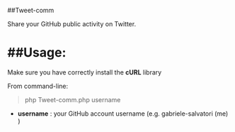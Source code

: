 ##Tweet-comm

Share your GitHub public activity on Twitter.


##Usage:
======

Make sure you have correctly install the **cURL** library

From command-line:

> php Tweet-comm.php username

* **username** : your GitHub account username (e.g. gabriele-salvatori (me) )


